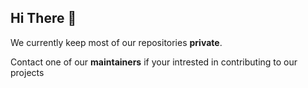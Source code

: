 ## Hi There 👋

We currently keep most of our repositories **private**. 

Contact one of our **maintainers** if your intrested in contributing to our projects
